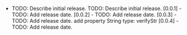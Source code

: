 * TODO: Describe initial release.
TODO: Describe initial release.
[0.0.1] - TODO: Add release date.
[0.0.2] - TODO: Add release date.
[0.0.3] - TODO: Add release date.
add property String type: verifyStr
[0.0.4] - TODO: Add release date.